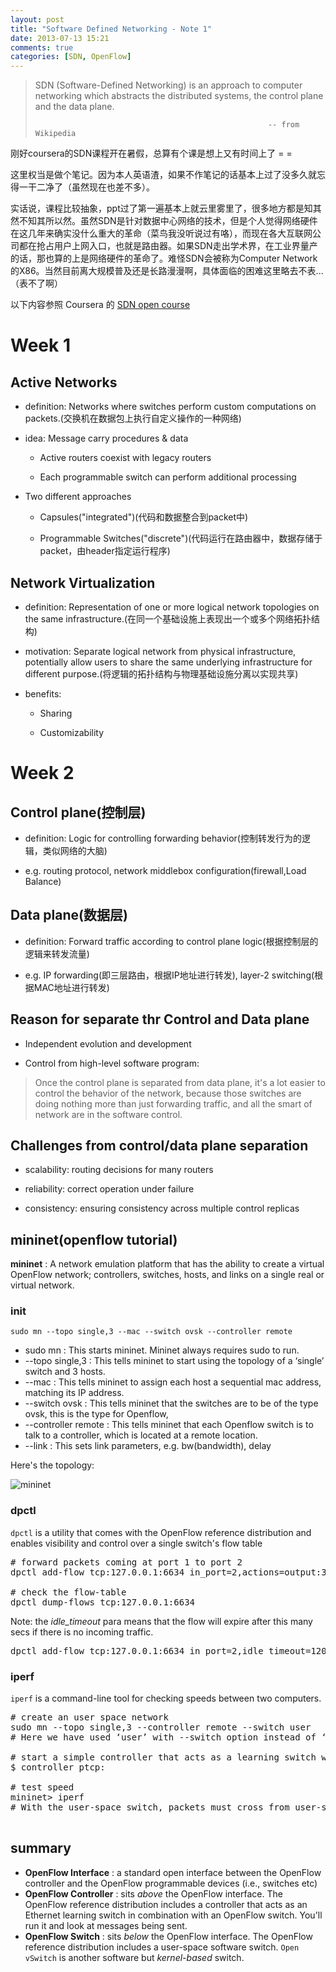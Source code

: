 ```yaml
---
layout: post
title: "Software Defined Networking - Note 1"
date: 2013-07-13 15:21
comments: true
categories: [SDN, OpenFlow]
---
```


> SDN (Software-Defined Networking) is an approach to computer networking which abstracts the distributed systems, the control plane and the data plane.
> 
>                                                         -- from Wikipedia

刚好coursera的SDN课程开在暑假，总算有个课是想上又有时间上了 = =

这里权当是做个笔记。因为本人英语渣，如果不作笔记的话基本上过了没多久就忘得一干二净了（虽然现在也差不多）。

实话说，课程比较抽象，ppt过了第一遍基本上就云里雾里了，很多地方都是知其然不知其所以然。虽然SDN是针对数据中心网络的技术，但是个人觉得网络硬件在这几年来确实没什么重大的革命（菜鸟我没听说过有咯），而现在各大互联网公司都在抢占用户上网入口，也就是路由器。如果SDN走出学术界，在工业界量产的话，那也算的上是网络硬件的革命了。难怪SDN会被称为Computer Network的X86。当然目前离大规模普及还是长路漫漫啊，具体面临的困难这里略去不表...（表不了啊）

以下内容参照 Coursera 的 [SDN open course](https://class.coursera.org/sdn-001/wiki/view?page=syllabus)

<!--more-->

# Week 1

## Active Networks

* definition: Networks where switches perform custom computations on packets.(交换机在数据包上执行自定义操作的一种网络)

* idea: Message carry procedures & data

  * Active routers coexist with legacy routers

  * Each programmable switch can perform additional processing

* Two different approaches

  * Capsules("integrated")(代码和数据整合到packet中)

  * Programmable Switches("discrete")(代码运行在路由器中，数据存储于packet，由header指定运行程序)

## Network Virtualization

* definition: Representation of one or more logical network topologies on the same infrastructure.(在同一个基础设施上表现出一个或多个网络拓扑结构)

* motivation: Separate logical network from physical infrastructure, potentially allow users to share the same underlying infrastructure for different purpose.(将逻辑的拓扑结构与物理基础设施分离以实现共享)

* benefits:

  * Sharing

  * Customizability




# Week 2


## Control plane(控制层)

* definition: Logic for controlling forwarding behavior(控制转发行为的逻辑，类似网络的大脑)

* e.g. routing protocol, network middlebox configuration(firewall,Load Balance)

## Data plane(数据层)

* definition: Forward traffic according to control plane logic(根据控制层的逻辑来转发流量)

* e.g. IP forwarding(即三层路由，根据IP地址进行转发), layer-2 switching(根据MAC地址进行转发)

## Reason for separate thr Control and Data plane

* Independent evolution and development

* Control from high-level software program:

> Once the control plane is separated from data plane, it's a lot easier to control the behavior of the network, because those switches are doing nothing more than just forwarding traffic, and all the smart of network are in the software control.

## Challenges from control/data plane separation

* scalability: routing decisions for many routers

* reliability: correct operation under failure

* consistency: ensuring consistency across multiple control replicas


## mininet(openflow tutorial)

**mininet** : A network emulation platform that has the ability to create a virtual OpenFlow network; controllers, switches, hosts, and links on a single real or virtual network.

### init

`sudo mn --topo single,3 --mac --switch ovsk --controller remote`

* sudo mn : This starts mininet. Mininet always requires sudo to run.
* --topo single,3 : This tells mininet to start using the topology of a ‘single’ switch and 3 hosts.
* --mac : This tells mininet to assign each host a sequential mac address, matching its IP address.
* --switch ovsk : This tells mininet that the switches are to be of the type ovsk, this is the type for Openflow,
* --controller remote : This tells mininet that each Openflow switch is to talk to a controller, which is located at a remote location.
* --link : This sets link parameters, e.g. bw(bandwidth), delay

Here's the topology:

![mininet](http://www.openflow.org/wk/images/c/c6/Three_switch_layout_simple.png)

### dpctl

`dpctl` is a utility that comes with the OpenFlow reference distribution and enables visibility and control over a single switch's flow table

<pre>
# forward packets coming at port 1 to port 2
dpctl add-flow tcp:127.0.0.1:6634 in_port=2,actions=output:3

# check the flow-table
dpctl dump-flows tcp:127.0.0.1:6634
</pre>

Note: the *idle_timeout* para means that the flow will expire after this many secs if there is no incoming traffic.

<pre>dpctl add-flow tcp:127.0.0.1:6634 in_port=2,idle_timeout=120,actions=output:3</pre>

### iperf

`iperf` is a command-line tool for checking speeds between two computers.

<pre>
# create an user space network
sudo mn --topo single,3 --controller remote --switch user
# Here we have used ‘user’ with --switch option instead of ‘ovsk’. This loads mininet with user-space switch.

# start a simple controller that acts as a learning switch without installing any flow-entries.
$ controller ptcp:

# test speed
mininet> iperf
# With the user-space switch, packets must cross from user-space to kernel-space and back on every hop, rather than staying in the kernel as they go through the switch. The user-space switch is easier to modify, but slower for simulation.

</pre>

## summary

* **OpenFlow Interface** : a standard open interface between the OpenFlow controller and the OpenFlow programmable devices (i.e., switches etc)
* **OpenFlow Controller** : sits *above* the OpenFlow interface. The OpenFlow reference distribution includes a controller that acts as an Ethernet learning switch in combination with an OpenFlow switch. You'll run it and look at messages being sent.
* **OpenFlow Switch** : sits *below* the OpenFlow interface. The OpenFlow reference distribution includes a user-space software switch. `Open vSwitch` is another software but *kernel-based* switch.


